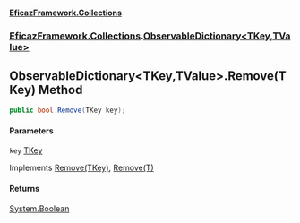#### [EficazFramework.Collections](EficazFrameworkCollections.md 'EficazFramework Collections')
### [EficazFramework.Collections](EficazFrameworkCollections.md#EficazFramework.Collections 'EficazFramework.Collections').[ObservableDictionary&lt;TKey,TValue&gt;](EficazFramework.Collections/ObservableDictionary_TKey,TValue_.md 'EficazFramework.Collections.ObservableDictionary<TKey,TValue>')

## ObservableDictionary<TKey,TValue>.Remove(TKey) Method

```csharp
public bool Remove(TKey key);
```
#### Parameters

<a name='EficazFramework.Collections.ObservableDictionary_TKey,TValue_.Remove(TKey).key'></a>

`key` [TKey](EficazFramework.Collections/ObservableDictionary_TKey,TValue_.md#EficazFramework.Collections.ObservableDictionary_TKey,TValue_.TKey 'EficazFramework.Collections.ObservableDictionary<TKey,TValue>.TKey')

Implements [Remove(TKey)](https://docs.microsoft.com/en-us/dotnet/api/System.Collections.Generic.IDictionary-2.Remove#System_Collections_Generic_IDictionary_2_Remove__0_ 'System.Collections.Generic.IDictionary`2.Remove(`0)'), [Remove(T)](https://docs.microsoft.com/en-us/dotnet/api/System.Collections.Generic.ICollection-1.Remove#System_Collections_Generic_ICollection_1_Remove__0_ 'System.Collections.Generic.ICollection`1.Remove(`0)')

#### Returns
[System.Boolean](https://docs.microsoft.com/en-us/dotnet/api/System.Boolean 'System.Boolean')